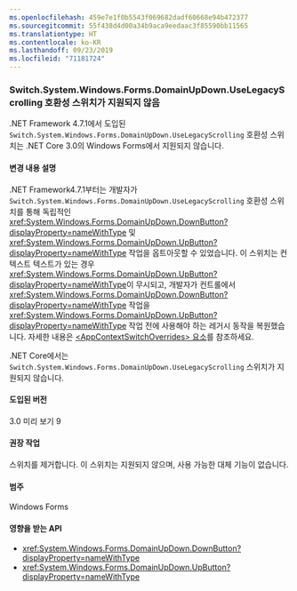 ```yaml
---
ms.openlocfilehash: 459e7e1f0b5543f069682dadf60668e94b472377
ms.sourcegitcommit: 55f438d4d00a34b9aca9eedaac3f85590bb11565
ms.translationtype: HT
ms.contentlocale: ko-KR
ms.lasthandoff: 09/23/2019
ms.locfileid: "71181724"
---
```

### <a name="switchsystemwindowsformsdomainupdownuselegacyscrolling-compatibility-switch-not-supported"></a>Switch.System.Windows.Forms.DomainUpDown.UseLegacyScrolling 호환성 스위치가 지원되지 않음

.NET Framework 4.7.1에서 도입된 `Switch.System.Windows.Forms.DomainUpDown.UseLegacyScrolling` 호환성 스위치는 .NET Core 3.0의 Windows Forms에서 지원되지 않습니다.

#### <a name="change-description"></a>변경 내용 설명

.NET Framework4.7.1부터는 개발자가 `Switch.System.Windows.Forms.DomainUpDown.UseLegacyScrolling` 호환성 스위치를 통해 독립적인 <xref:System.Windows.Forms.DomainUpDown.DownButton?displayProperty=nameWithType> 및 <xref:System.Windows.Forms.DomainUpDown.UpButton?displayProperty=nameWithType> 작업을 옵트아웃할 수 있었습니다. 이 스위치는 컨텍스트 텍스트가 있는 경우 <xref:System.Windows.Forms.DomainUpDown.UpButton?displayProperty=nameWithType>이 무시되고, 개발자가 컨트롤에서 <xref:System.Windows.Forms.DomainUpDown.DownButton?displayProperty=nameWithType> 작업을 <xref:System.Windows.Forms.DomainUpDown.UpButton?displayProperty=nameWithType> 작업 전에 사용해야 하는 레거시 동작을 복원했습니다. 자세한 내용은 [\<AppContextSwitchOverrides> 요소](~/docs/framework/configure-apps/file-schema/runtime/appcontextswitchoverrides-element.md)를 참조하세요.

.NET Core에서는 `Switch.System.Windows.Forms.DomainUpDown.UseLegacyScrolling` 스위치가 지원되지 않습니다.

#### <a name="version-introduced"></a>도입된 버전

3.0 미리 보기 9

#### <a name="recommended-action"></a>권장 작업

스위치를 제거합니다. 이 스위치는 지원되지 않으며, 사용 가능한 대체 기능이 없습니다.

#### <a name="category"></a>범주

Windows Forms

#### <a name="affected-apis"></a>영향을 받는 API

- <xref:System.Windows.Forms.DomainUpDown.DownButton?displayProperty=nameWithType>
- <xref:System.Windows.Forms.DomainUpDown.UpButton?displayProperty=nameWithType>

<!-- 

### Affected APIs

- `M:System.Windows.Forms.DomainUpDown.DownButton`
- `M:System.Windows.Forms.DomainUpDown.UpButton`

-->
